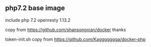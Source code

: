 ## php7.2 base image
include php 7.2 openresty 1.13.2

copy from https://github.com/shansongxian/docker
thanks

token-init.sh copy from  https://github.com/Kaggggggga/docker-php